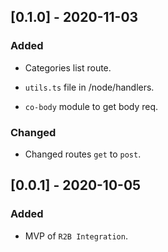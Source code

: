 ## [0.1.0] - 2020-11-03

### Added

- Categories list route.

- `utils.ts` file in /node/handlers.

- `co-body` module to get body req.

### Changed

- Changed routes `get` to `post`.

## [0.0.1] - 2020-10-05

### Added

- MVP of `R2B Integration`.
